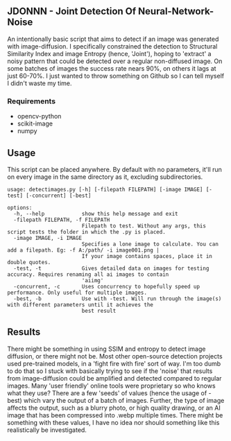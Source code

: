 ## JDONNN - Joint Detection Of Neural-Network-Noise
An intentionally basic script that aims to detect if an image was generated with image-diffusion. I specifically constrained the detection to Structural Similarity Index and image Entropy (hence, 'Joint'), hoping to 'extract' a noisy pattern that could be detected over a regular non-diffused image. On some batches of images the success rate nears 90%, on others it lags at just 60-70%. I just wanted to throw something on Github so I can tell myself I didn't waste my time.

### Requirements

* opencv-python
* scikit-image
* numpy

## Usage

This script can be placed anywhere. By default with no parameters, it'll run on every image in the same directory as it, excluding subdirectories. 

```
usage: detectimages.py [-h] [-filepath FILEPATH] [-image IMAGE] [-test] [-concurrent] [-best]

options:
  -h, --help            show this help message and exit
  -filepath FILEPATH, -f FILEPATH
                        Filepath to test. Without any args, this script tests the folder in which the .py is placed.
  -image IMAGE, -i IMAGE
                        Specifies a lone image to calculate. You can add a filepath. Eg: -f A:/path/ -i image001.png |
                        If your image contains spaces, place it in double quotes.
  -test, -t             Gives detailed data on images for testing accuracy. Requires renaming all ai images to contain
                        'aiimg'
  -concurrent, -c       Uses concurrency to hopefully speed up performance. Only useful for multiple images.
  -best, -b             Use with -test. Will run through the image(s) with different parameters until it achieves the
                        best result
```

## Results

There might be something in using SSIM and entropy to detect image diffusion, or there might not be. Most other open-source detection projects used pre-trained models, in a 'fight fire with fire' sort of way. I'm too dumb to do that so I stuck with basically trying to see if the 'noise' that results from image-diffusion could be amplified and detected compared to regular images. Many 'user friendly' online tools were proprietary so who knows what they use? There are a few 'seeds' of values (hence the usage of -best) which vary the output of a batch of images. Further, the type of image affects the output, such as a blurry photo, or high quality drawing, or an AI image that has been compressed into .webp multiple times. There might be something with these values, I have no idea nor should something like this realistically be investigated.